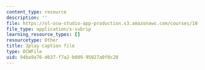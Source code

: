 ```yaml
---
content_type: resource
description: ''
file: https://ol-ocw-studio-app-production.s3.amazonaws.com/courses/18-03sc-differential-equations-fall-2011/94ba9a76d637f7a2b08995027a0f8c20_RzaB0t9dx0A.srt
file_type: application/x-subrip
learning_resource_types: []
resourcetype: Other
title: 3play caption file
type: OCWFile
uid: 94ba9a76-d637-f7a2-b089-95027a0f8c20
---
```

